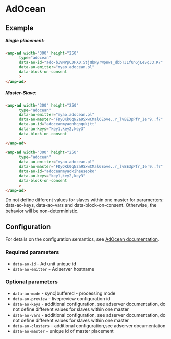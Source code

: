 <!---
Copyright 2017 The AMP HTML Authors. All Rights Reserved.

Licensed under the Apache License, Version 2.0 (the "License");
you may not use this file except in compliance with the License.
You may obtain a copy of the License at

      http://www.apache.org/licenses/LICENSE-2.0

Unless required by applicable law or agreed to in writing, software
distributed under the License is distributed on an "AS-IS" BASIS,
WITHOUT WARRANTIES OR CONDITIONS OF ANY KIND, either express or implied.
See the License for the specific language governing permissions and
limitations under the License.
-->

# AdOcean

## Example

##### Single placement:
```html
<amp-ad width="300" height="250"
      type="adocean"
      data-ao-id="ado-bIVMPpCJPX0.5tjQbNyrWpnws_dbbTJ1fUnGjLeSqJ3.K7"
      data-ao-emitter="myao.adocean.pl"
      data-block-on-consent
      >
</amp-ad>
```

##### Master-Slave:
```html
<amp-ad width="300" height="250"
      type="adocean"
      data-ao-emitter="myao.adocean.pl"
      data-ao-master="FDyQKk0qN2a9SxwCMal6Eove..r_lvBE3pPfr_Ier9..f7"
      data-ao-id="adoceanmyaonhqnqukjtt"
      data-ao-keys="key1,key2,key3"
      data-block-on-consent
      >
</amp-ad>

<amp-ad width="300" height="250"
      type="adocean"
      data-ao-emitter="myao.adocean.pl"
      data-ao-master="FDyQKk0qN2a9SxwCMal6Eove..r_lvBE3pPfr_Ier9..f7"
      data-ao-id="adoceanmyaokiheeseoko"
      data-ao-keys="key1,key2,key3"
      data-block-on-consent
      >
</amp-ad>
```

Do not define different values for slaves within one master for paramerters: data-ao-keys, data-ao-vars and data-block-on-consent. Otherwise, the behavior will be non-deterministic.

## Configuration

For details on the configuration semantics, see [AdOcean documentation](http://www.adocean-global.com).

### Required parameters

- `data-ao-id` - Ad unit unique id
- `data-ao-emitter` - Ad server hostname

### Optional parameters

- `data-ao-mode` - sync|buffered - processing mode
- `data-ao-preview` - livepreview configuration id
- `data-ao-keys` - additional configuration, see adserver documentation, do not define different values for slaves within one master
- `data-ao-vars` - additional configuration, see adserver documentation, do not define different values for slaves within one master
- `data-ao-clusters` - additional configuration,see adserver documentation
- `data-ao-master` - unique id of master placement
